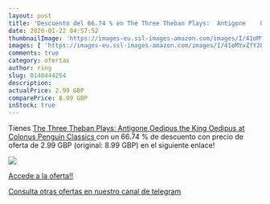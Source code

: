 ```yaml
---
layout: post
title: 'Descuento del 66.74 % en The Three Theban Plays:  Antigone    Oed'
date: 2020-01-22 04:57:52
thumbnailImage: 'https://images-eu.ssl-images-amazon.com/images/I/41oMYxZfY2L._SL200_.jpg'
images: [ 'https://images-eu.ssl-images-amazon.com/images/I/41oMYxZfY2L._SL200_.jpg' ]
comments: true
category: ofertas
author: ring
slug: 0140444254
description:
actualPrice: 2.99 GBP
comparePrice: 8.99 GBP
inStock: true
---
```


Tienes [The Three Theban Plays:  Antigone    Oedipus the King    Oedipus at Colonus   Penguin Classics ](https://www.amazon.co.uk/dp/0140444254/?tag=redken01-21) con un 66.74 % de descuento con precio de oferta de 2.99 GBP (original: 8.99 GBP) en el siguiente enlace!

[![](https://images-eu.ssl-images-amazon.com/images/I/41oMYxZfY2L._SL200_.jpg)](https://www.amazon.co.uk/dp/0140444254/?tag=redken01-21)

[Accede a la oferta!!](https://www.amazon.co.uk/dp/0140444254/?tag=redken01-21)

[Consulta otras ofertas en nuestro canal de telegram](https://t.me/s/ofertas25)
